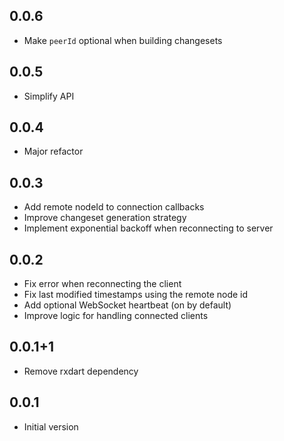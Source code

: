 ## 0.0.6

- Make `peerId` optional when building changesets

## 0.0.5

- Simplify API

## 0.0.4

- Major refactor

## 0.0.3

- Add remote nodeId to connection callbacks
- Improve changeset generation strategy
- Implement exponential backoff when reconnecting to server

## 0.0.2

- Fix error when reconnecting the client
- Fix last modified timestamps using the remote node id
- Add optional WebSocket heartbeat (on by default)
- Improve logic for handling connected clients

## 0.0.1+1

- Remove rxdart dependency

## 0.0.1

- Initial version
